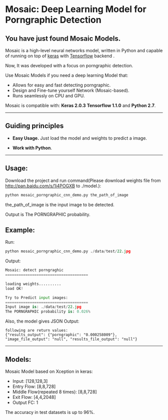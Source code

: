 
# Mosaic: Deep Learning Model for Porngraphic Detection


## You have just found Mosaic Models.

Mosaic is a high-level neural networks model, written in Python and capable of running on top of [keras](https://github.com/fchollet/keras) with [Tensorflow](https://github.com/tensorflow/tensorflow) backend . 

Now, It was developed with a focus on porngraphic detection. 

Use Mosaic Models if you need a deep learning Model that:

- Allows for easy and fast detecting porngraphic.
- Design and Fine-tune yourself Network (Mosaic-based).
- Runs seamlessly on CPU and GPU.

Mosaic is compatible with: __Keras 2.0.3__   __Tensorflow 1.1.0__ and __Python 2.7__.


------------------


## Guiding principles

- __Easy Usage.__ Just load the model and weights to predict a image.

- __Work with Python__. 


------------------


## Usage:

Download the project and run command(Please download weights file from http://pan.baidu.com/s/1i4POGXB to ./model.):

```python
python mosaic_porngraphic_cnn_demo.py the_path_of_image

```
the_path_of_image is the input image to be detected.


Output is The PORNGRAPHIC probability.

## Example:

Run:
```python
python mosaic_porngraphic_cnn_demo.py ./data/test/22.jpg

```

Output:
```python
Mosaic: detect porngraghic
=====================================

loading weights..........
load OK!

Try to Predict input images:
=====================================
Input image is: ./data/test/22.jpg
The PORNGRAPHIC probability is: 0.026% 
```

Also, the model gives JSON Output:
```
following are return values:
{"results_output": {"porngraphic": "0.000258009"}, "image_file_output": "null", "results_file_output": "null"}
```
------------------


## Models:

Mosaic Model based on Xception in keras:

- Input: [128,128,3]
- Entry Flow: [8,8,728]
- Middle Flow(repeated 8 times): [8,8,728]
- Exit Flow: [4,4,2048]
- Output FC: 1

The accuracy in test datasets is up to 96%.





